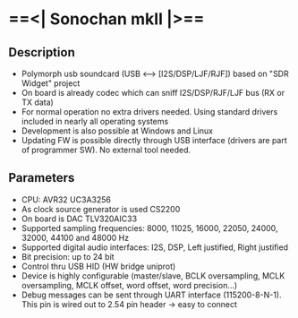 # ==<| Sonochan mkII |>==

## Description
 * Polymorph usb soundcard (USB <--> [I2S/DSP/LJF/RJF]) based on "SDR Widget"
   project
 * On board is already codec which can sniff I2S/DSP/RJF/LJF bus
  (RX or TX data)
 * For normal operation no extra drivers needed. Using standard drivers
   included in nearly all operating systems
 * Development is also possible at Windows and Linux
 * Updating FW is possible directly through USB interface (drivers are part of
   programmer SW). No external tool needed.


## Parameters
 * CPU: AVR32 UC3A3256
 * As clock source generator is used CS2200
 * On board is DAC TLV320AIC33 
 * Supported sampling frequencies: 8000, 11025, 16000, 22050, 24000, 32000,
   44100 and 48000 Hz
 * Supported digital audio interfaces: I2S, DSP, Left justified,
   Right justified
 * Bit precision: up to 24 bit
 * Control thru USB HID (HW bridge uniprot)
 * Device is highly configurable (master/slave, BCLK oversampling, MCLK
   oversampling, MCLK offset, word offset, word precision...)
 * Debug messages can be sent through UART interface (115200-8-N-1). This pin
   is wired out to 2.54 pin header -> easy to connect

